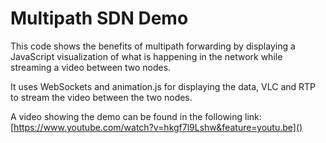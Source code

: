 # Multipath SDN Demo

This code shows the benefits of multipath forwarding by displaying a JavaScript visualization of what is happening in the network while streaming a video between two nodes.

It uses WebSockets and animation.js for displaying the data, VLC and RTP to stream the video between the two nodes.

A video showing the demo can be found in the following link:
[https://www.youtube.com/watch?v=hkgf7l9Lshw&feature=youtu.be]()


